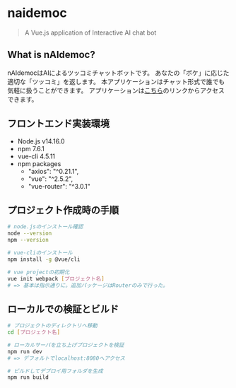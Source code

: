 # naidemoc

> A Vue.js application of Interactive AI chat bot

## What is nAIdemoc?

nAIdemocはAIによるツッコミチャットボットです。
あなたの「ボケ」に応じた適切な「ツッコミ」を返します。
本アプリケーションはチャット形式で誰でも気軽に扱うことができます。
アプリケーションは[こちら](https://daemonlxyut.github.io/naidemoc/)のリンクからアクセスできます。

## フロントエンド実装環境

- Node.js v14.16.0
- npm 7.6.1
- vue-cli 4.5.11
- npm packages
    - "axios": "^0.21.1",
    - "vue": "^2.5.2",
    - "vue-router": "^3.0.1"

## プロジェクト作成時の手順

```bash
# node.jsのインストール確認
node --version
npm --version

# vue-cliのインストール
npm install -g @vue/cli

# vue projectの初期化
vue init webpack [プロジェクト名]
# => 基本は指示通りに。追加パッケージはRouterのみで行った。
```

## ローカルでの検証とビルド

```sh
# プロジェクトのディレクトリへ移動
cd [プロジェクト名]

# ローカルサーバを立ち上げプロジェクトを検証
npm run dev
# => デフォルトでlocalhost:8080へアクセス

# ビルドしてデプロイ用フォルダを生成
npm run build
```

